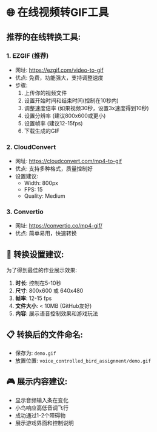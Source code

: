 # 🌐 在线视频转GIF工具

## 推荐的在线转换工具:

### 1. EZGIF (推荐)
- 网址: https://ezgif.com/video-to-gif
- 优点: 免费，功能强大，支持调整速度
- 步骤:
  1. 上传你的视频文件
  2. 设置开始时间和结束时间(控制在10秒内)
  3. 调整速度倍率 (如果视频30秒，设置3x速度得到10秒)
  4. 设置分辨率 (建议800x600或更小)
  5. 设置帧率 (建议12-15fps)
  6. 下载生成的GIF

### 2. CloudConvert
- 网址: https://cloudconvert.com/mp4-to-gif
- 优点: 支持多种格式，质量控制好
- 设置建议:
  - Width: 800px
  - FPS: 15
  - Quality: Medium

### 3. Convertio
- 网址: https://convertio.co/mp4-gif/
- 优点: 简单易用，快速转换

## 🎯 转换设置建议:

为了得到最佳的作业展示效果:

1. **时长**: 控制在5-10秒
2. **尺寸**: 800x600 或 640x480
3. **帧率**: 12-15 fps
4. **文件大小**: < 10MB (GitHub友好)
5. **内容**: 展示语音控制效果和游戏玩法

## 📋 转换后的文件命名:
- 保存为: `demo.gif`
- 放置位置: `voice_controlled_bird_assignment/demo.gif`

## 🎮 展示内容建议:
- 显示音频输入条在变化
- 小鸟响应高低音调飞行
- 成功通过1-2个障碍物
- 展示游戏界面和控制说明